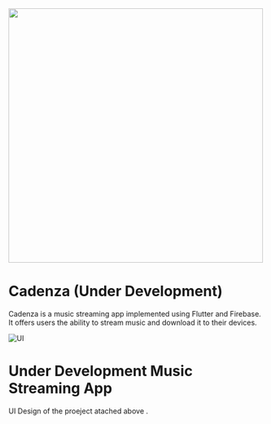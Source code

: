 <img src="/assets/logo.png" width = "500">


# Cadenza (Under Development)


Cadenza is a music streaming app implemented using Flutter and Firebase. It offers users the ability to stream music and download it to their devices.


![UI](/i.PNG)

# Under Development Music Streaming App 
UI Design of the proeject atached above .





